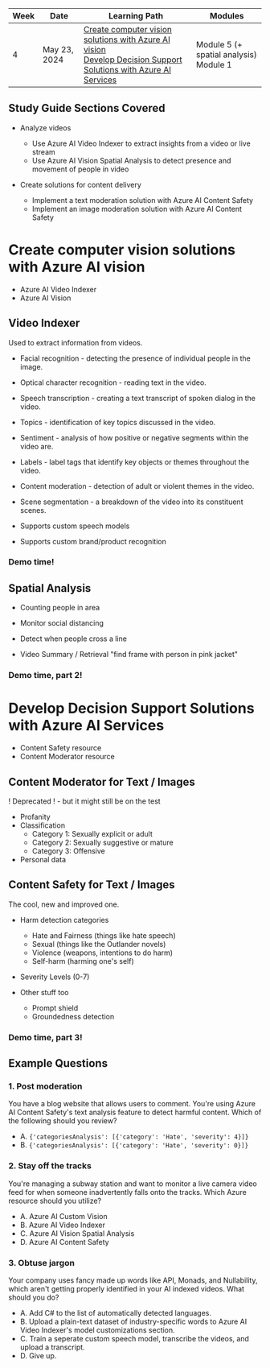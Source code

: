 | Week | Date         | Learning Path                                                                                                                                                                               | Modules                         |
|------|--------------|---------------------------------------------------------------------------------------------------------------------------------------------------------------------------------------------|---------------------------------|
| 4    | May 23, 2024 | [Create computer vision solutions with Azure AI vision](https://learn.microsoft.com/en-us/training/paths/create-computer-vision-solutions-azure-ai/) <br> [Develop Decision Support Solutions with Azure AI Services](https://learn.microsoft.com/en-us/training/paths/develop-decision-support/) | Module 5 (+ spatial analysis) <br> Module 1 |

## Study Guide Sections Covered 

* Analyze videos
    - Use Azure AI Video Indexer to extract insights from a video or live stream
    - Use Azure AI Vision Spatial Analysis to detect presence and movement of people in video

* Create solutions for content delivery
    - Implement a text moderation solution with Azure AI Content Safety
    - Implement an image moderation solution with Azure AI Content Safety


# Create computer vision solutions with Azure AI vision

* Azure AI Video Indexer
* Azure AI Vision


## Video Indexer 

Used to extract information from videos.

* Facial recognition - detecting the presence of individual people in the image.
* Optical character recognition - reading text in the video.
* Speech transcription - creating a text transcript of spoken dialog in the video.
* Topics - identification of key topics discussed in the video.
* Sentiment - analysis of how positive or negative segments within the video are.
* Labels - label tags that identify key objects or themes throughout the video.
* Content moderation - detection of adult or violent themes in the video.
* Scene segmentation - a breakdown of the video into its constituent scenes.

* Supports custom speech models
* Supports custom brand/product recognition

###  Demo time!


## Spatial Analysis

* Counting people in area
* Monitor social distancing
* Detect when people cross a line

* Video Summary / Retrieval
    "find frame with person in pink jacket"

### Demo time, part 2!

# Develop Decision Support Solutions with Azure AI Services

* Content Safety resource
* Content Moderator resource

## Content Moderator for Text / Images
! Deprecated ! - but it might still be on the test

* Profanity
* Classification
    - Category 1: Sexually explicit or adult
    - Category 2: Sexually suggestive or mature
    - Category 3: Offensive
* Personal data

## Content Safety for Text / Images
The cool, new and improved one.

* Harm detection categories
    - Hate and Fairness (things like hate speech)
    - Sexual (things like the Outlander novels)
    - Violence (weapons, intentions to do harm)
    - Self-harm (harming one's self)

* Severity Levels (0-7)

* Other stuff too
    - Prompt shield
    - Groundedness detection

### Demo time, part 3!

## Example Questions

### 1. Post moderation

You have a blog website that allows users to comment. You're using Azure AI Content Safety's text analysis feature to detect harmful content. Which of the following should you review?

- A. `{'categoriesAnalysis': [{'category': 'Hate', 'severity': 4}]}`
- B. `{'categoriesAnalysis': [{'category': 'Hate', 'severity': 0}]}`


### 2. Stay off the tracks

You're managing a subway station and want to monitor a live camera video feed for when someone inadvertently falls onto the tracks. Which Azure resource should you utilize?

- A. Azure AI Custom Vision
- B. Azure AI Video Indexer
- C. Azure AI Vision Spatial Analysis
- D. Azure AI Content Safety


### 3. Obtuse jargon

Your company uses fancy made up words like API, Monads, and Nullability, which aren't getting properly identified in your AI indexed videos. What should you do?

- A. Add C# to the list of automatically detected languages.
- B. Upload a plain-text dataset of industry-specific words to Azure AI Video Indexer's model customizations section.
- C. Train a seperate custom speech model, transcribe the videos, and upload a transcript. 
- D. Give up.

